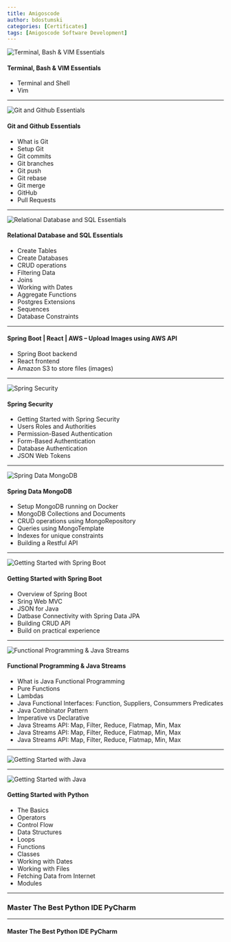 ```yaml
---
title: Amigoscode 
author: bdostumski
categories: [Certificates]
tags: [Amigoscode Software Development]
---
```


![Terminal, Bash & VIM Essentials](../../assets/img/certificates/certificate-of-completion-for-terminal-bash-vim-essentials-1-1024x656.jpg)

#### Terminal, Bash & VIM Essentials
- Terminal and Shell
- Vim

<hr/>

![Git and Github Essentials](../../assets/img/certificates/certificate-of-completion-for-git-and-github-essentials-1024x656.jpg)

#### Git and Github Essentials
- What is Git
- Setup Git
- Git commits
- Git branches
- Git push
- Git rebase
- Git merge
- GitHub
- Pull Requests

<hr/>

![Relational Database and SQL Essentials](../../assets/img/certificates/certificate-of-completion-for-relational-database-and-sql-essentials-1024x656.jpg)

#### Relational Database and SQL Essentials
- Create Tables
- Create Databases
- CRUD operations
- Filtering Data
- Joins
- Working with Dates
- Aggregate Functions
- Postgres Extensions
- Sequences
- Database Constraints

<hr/>

#### Spring Boot | React | AWS – Upload Images using AWS API
- Spring Boot backend
- React frontend
- Amazon S3 to store files (images)

<hr/>

![Spring Security](../../assets/img/certificates/certificate-of-completion-for-spring-security-1024x656.jpg)

#### Spring Security
- Getting Started with Spring Security
- Users Roles and Authorities
- Permission-Based Authentication
- Form-Based Authentication
- Database Authentication
- JSON Web Tokens

<hr/>

![Spring Data MongoDB](../../assets/img/certificates/certificate-of-completion-for-spring-data-mongodb-1024x656.jpg)

#### Spring Data MongoDB
- Setup MongoDB running on Docker
- MongoDB Collections and Documents
- CRUD operations using MongoRepository
- Queries using MongoTemplate
- Indexes for unique constraints
- Building a Restful API

<hr/>

![Getting Started with Spring Boot](../../assets/img/certificates/certificate-of-completion-for-getting-started-with-spring-boot-1024x656.jpg)

#### Getting Started with Spring Boot
- Overview of Spring Boot
- Sring Web MVC
- JSON for Java
- Datbase Connectivity with Spring Data JPA
- Building CRUD API
- Build on practical experience

<hr/>

![Functional Programming & Java Streams](../../assets/img/certificates/certificate-of-completion-for-java-functional-programming-1024x656.jpg)

#### Functional Programming & Java Streams
- What is Java Functional Programming
- Pure Functions
- Lambdas
- Java Functional Interfaces: Function, Suppliers, Consummers Predicates
- Java Combinator Pattern
- Imperative vs Declarative
- Java Streams API: Map, Filter, Reduce, Flatmap, Min, Max
- Java Streams API: Map, Filter, Reduce, Flatmap, Min, Max
- Java Streams API: Map, Filter, Reduce, Flatmap, Min, Max

<hr/>

![Getting Started with Java](../../assets/img/certificates/certificate-of-completion-for-getting-started-with-java-1024x725.jpg)

<hr/>

![Getting Started with Java](../../assets/img/certificates/certificate-of-completion-for-getting-started-with-python-1024x656.jpg)

#### Getting Started with Python
- The Basics
- Operators
- Control Flow
- Data Structures
- Loops
- Functions
- Classes
- Working with Dates
- Working with Files
- Fetching Data from Internet
- Modules

<hr/>

### Master The Best Python IDE PyCharm
 
<hr/>

#### Master The Best Python IDE PyCharm